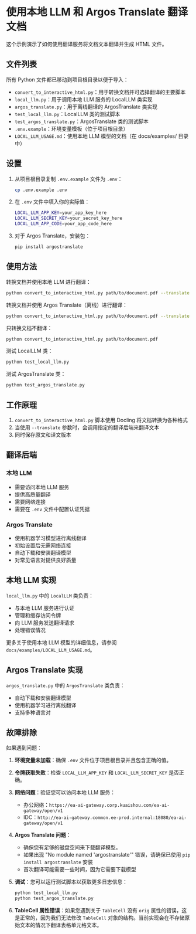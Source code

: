 # 使用本地 LLM 和 Argos Translate 翻译文档

这个示例演示了如何使用翻译服务将文档文本翻译并生成 HTML 文件。

## 文件列表

所有 Python 文件都已移动到项目根目录以便于导入：

- `convert_to_interactive_html.py`：用于转换文档并可选择翻译的主要脚本
- `local_llm.py`：用于调用本地 LLM 服务的 LocalLLM 类实现
- `argos_translate.py`：用于离线翻译的 ArgosTranslate 类实现
- `test_local_llm.py`：LocalLLM 类的测试脚本
- `test_argos_translate.py`：ArgosTranslate 类的测试脚本
- `.env.example`：环境变量模板（位于项目根目录）
- `LOCAL_LLM_USAGE.md`：使用本地 LLM 模型的文档（在 docs/examples/ 目录中）

## 设置

1. 从项目根目录复制 `.env.example` 文件为 `.env`：
   ```bash
   cp .env.example .env
   ```

2. 在 `.env` 文件中填入你的实际值：
   ```bash
   LOCAL_LLM_APP_KEY=your_app_key_here
   LOCAL_LLM_SECRET_KEY=your_secret_key_here
   LOCAL_LLM_APP_CODE=your_app_code_here
   ```

3. 对于 Argos Translate，安装包：
   ```bash
   pip install argostranslate
   ```

## 使用方法

转换文档并使用本地 LLM 进行翻译：
```bash
python convert_to_interactive_html.py path/to/document.pdf --translate --translation-backend local_llm
```

转换文档并使用 Argos Translate（离线）进行翻译：
```bash
python convert_to_interactive_html.py path/to/document.pdf --translate --translation-backend argos
```

只转换文档不翻译：
```bash
python convert_to_interactive_html.py path/to/document.pdf
```

测试 LocalLLM 类：
```bash
python test_local_llm.py
```

测试 ArgosTranslate 类：
```bash
python test_argos_translate.py
```

## 工作原理

1. `convert_to_interactive_html.py` 脚本使用 Docling 将文档转换为各种格式
2. 当使用 `--translate` 参数时，会调用指定的翻译后端来翻译文本
3. 同时保存原文和译文版本

## 翻译后端

### 本地 LLM
- 需要访问本地 LLM 服务
- 提供高质量翻译
- 需要网络连接
- 需要在 `.env` 文件中配置认证凭据

### Argos Translate
- 使用机器学习模型进行离线翻译
- 初始设置后无需网络连接
- 自动下载和安装翻译模型
- 对常见语言对提供良好质量

## 本地 LLM 实现

`local_llm.py` 中的 `LocalLLM` 类负责：
- 与本地 LLM 服务进行认证
- 管理和缓存访问令牌
- 向 LLM 服务发送翻译请求
- 处理错误情况

更多关于使用本地 LLM 模型的详细信息，请参阅 `docs/examples/LOCAL_LLM_USAGE.md`。

## Argos Translate 实现

`argos_translate.py` 中的 `ArgosTranslate` 类负责：
- 自动下载和安装翻译模型
- 使用机器学习进行离线翻译
- 支持多种语言对

## 故障排除

如果遇到问题：

1. **环境变量未加载**：确保 `.env` 文件位于项目根目录并且包含正确的值。

2. **令牌获取失败**：检查 `LOCAL_LLM_APP_KEY` 和 `LOCAL_LLM_SECRET_KEY` 是否正确。

3. **网络问题**：验证您可以访问本地 LLM 服务：
   - 办公网络：`https://ea-ai-gateway.corp.kuaishou.com/ea-ai-gateway/open/v1`
   - IDC：`http://ea-ai-gateway.common.ee-prod.internal:18080/ea-ai-gateway/open/v1`

4. **Argos Translate 问题**：
   - 确保您有足够的磁盘空间来下载翻译模型。
   - 如果出现 "No module named 'argostranslate'" 错误，请确保已使用 `pip install argostranslate` 安装
   - 首次翻译可能需要一些时间，因为它需要下载模型

5. **调试**：您可以运行测试脚本以获取更多日志信息：
   ```bash
   python test_local_llm.py
   python test_argos_translate.py
   ```

6. **TableCell 属性错误**：如果您遇到关于 `TableCell` 没有 `orig` 属性的错误，这是正常的，因为我们无法修改 `TableCell` 对象的结构。当前实现会在不存储原始文本的情况下翻译表格单元格文本。